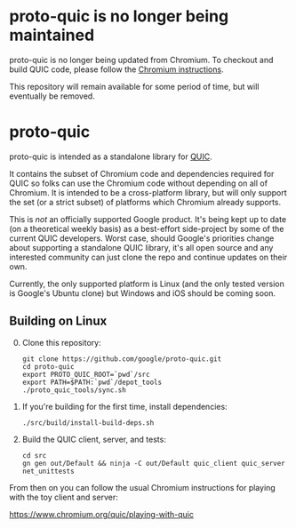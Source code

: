 proto-quic is no longer being maintained
========================================

proto-quic is no longer being updated from Chromium. To checkout and build QUIC
code, please follow the [Chromium instructions](https://www.chromium.org/quic/playing-with-quic).

This repository will remain available for some period of time, but will
eventually be removed.

proto-quic
==========

proto-quic is intended as a standalone library for [QUIC](https://www.chromium.org/quic).

It contains the subset of Chromium code and dependencies required for QUIC so
folks can use the Chromium code without depending on all of Chromium.  It is
intended to be a cross-platform library, but will only support the set (or a
strict subset) of platforms which Chromium already supports.

This is *not* an officially supported Google product.  It's being kept up to
date (on a theoretical weekly basis) as a best-effort side-project by some of
the current QUIC developers. Worst case, should Google's priorities change about
supporting a standalone QUIC library, it's all open source and any interested
community can just clone the repo and continue updates on their own.

Currently, the only supported platform is Linux (and the only tested version is
Google's Ubuntu clone) but Windows and iOS should be coming soon.

Building on Linux
-----------------

0. Clone this repository:
   ```
   git clone https://github.com/google/proto-quic.git
   cd proto-quic
   export PROTO_QUIC_ROOT=`pwd`/src
   export PATH=$PATH:`pwd`/depot_tools
   ./proto_quic_tools/sync.sh
   ```

1. If you're building for the first time, install dependencies:
   ```
   ./src/build/install-build-deps.sh
   ```

2. Build the QUIC client, server, and tests:
   ```
   cd src
   gn gen out/Default && ninja -C out/Default quic_client quic_server net_unittests
   ```

From then on you can follow the usual Chromium instructions for playing with the
toy client and server:

https://www.chromium.org/quic/playing-with-quic
